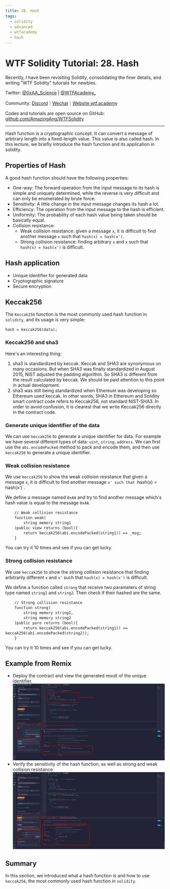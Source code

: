 ```yaml
---
title: 28. Hash
tags:
  - solidity
  - advanced
  - wtfacademy
  - hash
---
```

# WTF Solidity Tutorial: 28. Hash

Recently, I have been revisiting Solidity, consolidating the finer details, and writing "WTF Solidity" tutorials for newbies. 

Twitter: [@0xAA_Science](https://twitter.com/0xAA_Science) | [@WTFAcademy_](https://twitter.com/WTFAcademy_)

Community: [Discord](https://discord.wtf.academy)｜[Wechat](https://docs.google.com/forms/d/e/1FAIpQLSe4KGT8Sh6sJ7hedQRuIYirOoZK_85miz3dw7vA1-YjodgJ-A/viewform?usp=sf_link)｜[Website wtf.academy](https://wtf.academy)

Codes and tutorials are open source on GitHub: [github.com/AmazingAng/WTFSolidity](https://github.com/AmazingAng/WTFSolidity)

---

Hash function is a cryptographic concept. It can convert a message of arbitrary length into a fixed-length value. This value is also called  hash. In this lecture, we briefly introduce the hash function and its application in solidity.

## Properties of Hash

A good hash function should have the following properties:

- One-way: The forward operation from the input message to its hash is simple and uniquely determined, while the reverse is very difficult and can only be enumerated by brute force.
- Sensitivity: A little change in the input message changes its hash a lot.
- Efficiency: The operation from the input message to the hash is efficient.
- Uniformity: The probability of each hash value being taken should be basically equal.
- Collision resistance:
  - Weak collision resistance: given a message `x`, it is difficult to find another message `x` such that `hash(x) = hash(x')`.
  - Strong collision resistance: finding arbitrary `x` and `x` such that `hash(x) = hash(x')` is difficult.

## Hash application

- Unique identifier for generated data
- Cryptographic signature
- Secure encryption

## Keccak256

The `Keccak256` function is the most commonly used hash function in `solidity`, and its usage is very simple:

```solidity
hash = keccak256(data);
```

### Keccak256 and sha3

Here's an interesting thing:

1. sha3 is standardized by keccak. Keccak and SHA3 are synonymous on many occasions. But when SHA3 was finally standardized in August 2015, NIST adjusted the padding algorithm.
   So SHA3 is different from the result calculated by keccak. We should be paid attention to this point in actual development.
2. sha3 was still being standardized when Ethereum was developing so Ethereum used keccak. In other words, SHA3 in Ethereum and Solidity smart contract code refers to Keccak256, not standard NIST-SHA3. In order to avoid confusion, it is clearest that we write Keccak256 directly in the contract code.

### Generate unique identifier of the data

We can use `keccak256` to generate a unique identifier for data. For example we have several different types of data: `uint`, `string`, `address`. We can first use the `abi.encodePacked` method to pack and encode them, and then use `keccak256` to generate a unique identifier.

### Weak collision resistance

We use `keccak256` to show the weak collision resistance that given a message `x`, it is difficult to find another message `x' such that `hash(x) = hash(x')`.

We define a message named `0xAA` and try to find another message which's hash value is equal to the message `0xAA`.

```solidity
    // Weak collision resistance
    function weak(
        string memory string1
    )public view returns (bool){
        return keccak256(abi.encodePacked(string1)) == _msg;
    }
```

You can try it 10 times and see if you can get lucky.

### Strong collision resistance

We use `keccak256` to show the strong collision resistance that finding arbitrarily different `x` and `x'` such that `hash(x) = hash(x')` is difficult.

We define a function called `strong` that receive two parameters of string type named `string1` and `string2`. Then check if their hashed are the same.

```solidity
    // Strong collision resistance
    function strong(
        string memory string1,
        string memory string2
    )public pure returns (bool){
        return keccak256(abi.encodePacked(string1)) == keccak256(abi.encodePacked(string2));
    }
```

You can try it 10 times and see if you can get lucky.

## Example from Remix

- Deploy the contract and view the generated result of the unique identifier.
  ![img](./img/28-1.png)
- Verify the sensitivity of the hash function, as well as strong and weak collision resistance
  ![img](./img/28-2.png)

## Summary

In this section, we introduced what a hash function is and how to use `keccak256`, the most commonly used hash function in `solidity`.
